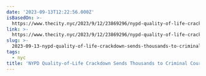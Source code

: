 ```yaml
---
date: '2023-09-13T12:22:56.000Z'
isBasedOn: >-
  https://www.thecity.nyc/2023/9/12/23869296/nypd-quality-of-life-crackdown-enforcement-skyrockets-criminal-court
link: >-
  https://www.thecity.nyc/2023/9/12/23869296/nypd-quality-of-life-crackdown-enforcement-skyrockets-criminal-court
slug: >-
  2023-09-13-nypd-quality-of-life-crackdown-sends-thousands-to-criminal-court-undoing-l
tags:
  - nyc
title: 'NYPD Quality-of-Life Crackdown Sends Thousands to Criminal Court, Undoing L'
---
```


